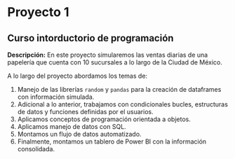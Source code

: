 # Proyecto 1 

## Curso intorductorio de programación

**Descripción:** En este proyecto simularemos las ventas diarias de una papelería que cuenta con 10 sucursales a lo largo de la Ciudad de México.

A lo largo del proyecto abordamos los temas de:

1. Manejo de las librerías ``random`` y ``pandas`` para la creación de dataframes con información simulada.
2. Adicional a lo anterior, trabajamos con condicionales bucles, estructuras de datos y funciones definidas por el usuarios.
3. Aplicamos conceptos de programación orientada a objetos.
4. Aplicamos manejo de datos con SQL.
5. Montamos un flujo de datos automatizado.
6. Finalmente, montamos un tablero de Power BI con la información consolidada.
